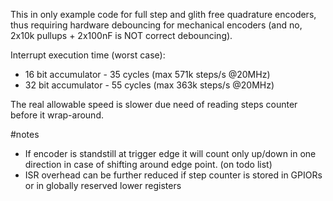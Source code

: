 This in only example code for full step and glith free quadrature encoders, thus requiring hardware debouncing for mechanical encoders (and no, 2x10k pullups + 2x100nF is NOT correct debouncing).

Interrupt execution time (worst case):
- 16 bit accumulator - 35 cycles (max 571k steps/s @20MHz)
- 32 bit accumulator - 55 cycles (max 363k steps/s @20MHz)

The real allowable speed is slower due need of reading steps counter before it wrap-around.

#notes
- If encoder is standstill at trigger edge it will count only up/down in one direction in case of shifting around edge point. (on todo list)
- ISR overhead can be further reduced if step counter is stored in GPIORs or in globally reserved lower registers